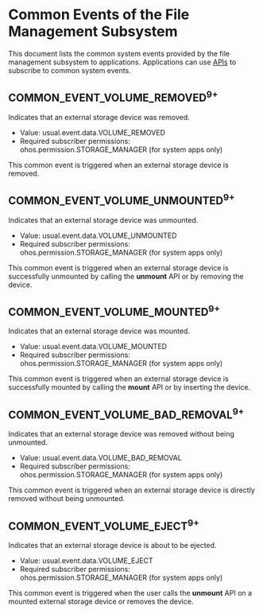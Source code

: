 # Common Events of the File Management Subsystem
This document lists the common system events provided by the file management subsystem to applications. Applications can use [APIs](../js-apis-commonEventManager.md) to subscribe to common system events.

## COMMON_EVENT_VOLUME_REMOVED<sup>9+<sup>
Indicates that an external storage device was removed.
- Value: usual.event.data.VOLUME_REMOVED
- Required subscriber permissions: ohos.permission.STORAGE_MANAGER (for system apps only)

This common event is triggered when an external storage device is removed.

## COMMON_EVENT_VOLUME_UNMOUNTED<sup>9+<sup>
Indicates that an external storage device was unmounted.
- Value: usual.event.data.VOLUME_UNMOUNTED
- Required subscriber permissions: ohos.permission.STORAGE_MANAGER (for system apps only)

This common event is triggered when an external storage device is successfully unmounted by calling the **unmount** API or by removing the device.

## COMMON_EVENT_VOLUME_MOUNTED<sup>9+<sup>
Indicates that an external storage device was mounted.
- Value: usual.event.data.VOLUME_MOUNTED
- Required subscriber permissions: ohos.permission.STORAGE_MANAGER (for system apps only)

This common event is triggered when an external storage device is successfully mounted by calling the **mount** API or by inserting the device.

## COMMON_EVENT_VOLUME_BAD_REMOVAL<sup>9+<sup>
Indicates that an external storage device was removed without being unmounted.
- Value: usual.event.data.VOLUME_BAD_REMOVAL
- Required subscriber permissions: ohos.permission.STORAGE_MANAGER (for system apps only)

This common event is triggered when an external storage device is directly removed without being unmounted.

## COMMON_EVENT_VOLUME_EJECT<sup>9+<sup>
Indicates that an external storage device is about to be ejected.
- Value: usual.event.data.VOLUME_EJECT
- Required subscriber permissions: ohos.permission.STORAGE_MANAGER (for system apps only)

This common event is triggered when the user calls the **unmount** API on a mounted external storage device or removes the device.

